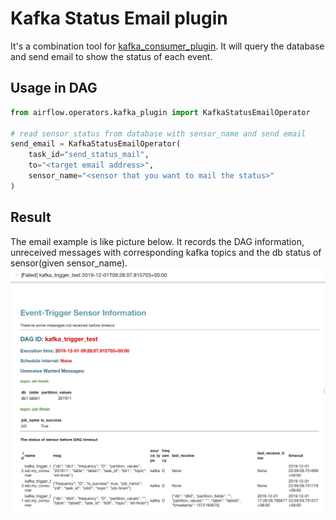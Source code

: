 # Kafka Status Email plugin
It's a combination tool for [kafka_consumer_plugin](kafka_consumer.md). It will query the database and send email to show the status of each event.


## Usage in DAG
```python
from airflow.operators.kafka_plugin import KafkaStatusEmailOperator

# read sensor status from database with sensor_name and send email
send_email = KafkaStatusEmailOperator(
    task_id="send_status_mail",
    to="<target email address>",
    sensor_name="<sensor that you want to mail the status>"
)
```

## Result
The email example is like picture below. It records the DAG information, unreceived messages with corresponding kafka topics and the db status of sensor(given sensor_name).
![](../images/EventStatusEmailExample.png)
